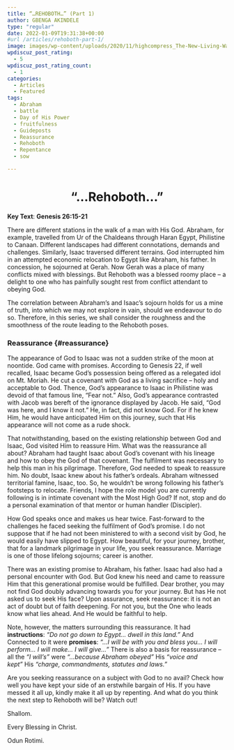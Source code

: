 ```yaml
---
title: “…REHOBOTH…” (Part 1)
author: GBENGA AKINDELE
type: "regular"
date: 2022-01-09T19:31:38+00:00
#url /articles/rehoboth-part-1/
image: images/wp-content/uploads/2020/11/highcompress_The-New-Living-Way-Community-Website-Blog-Image-Template-500-x-500-4.jpg
wpdiscuz_post_rating:
  - 5
wpdiscuz_post_rating_count:
  - 1
categories:
  - Articles
  - Featured
tags:
  - Abraham
  - battle
  - Day of His Power
  - fruitfulness
  - Guideposts
  - Reassurance
  - Rehoboth
  - Repentance
  - sow

---
```

<h1 id="rehoboth" style="text-align: center;">
  <strong>&#8220;&#8230;Rehoboth&#8230;&#8221;</strong>
</h1>

**Key Text**: **Genesis 26:15-21**

There are different stations in the walk of a man with His God. Abraham, for example, travelled from Ur of the Chaldeans through Haran Egypt, Philistine to Canaan. Different landscapes had different connotations, demands and challenges. Similarly, Isaac traversed different terrains. God interrupted him in an attempted economic relocation to Egypt like Abraham, his father. In concession, he sojourned at Gerah. Now Gerah was a place of many conflicts mixed with blessings. But Rehoboth was a blessed roomy place – a delight to one who has painfully sought rest from conflict attendant to obeying God.

The correlation between Abraham’s and Isaac’s sojourn holds for us a mine of truth, into which we may not explore in vain, should we endeavour to do so. Therefore, in this series, we shall consider the roughness and the smoothness of the route leading to the Rehoboth poses.

### Reassurance {#reassurance}

The appearance of God to Isaac was not a sudden strike of the moon at noontide. God came with promises. According to <a class="NETBibleTagged">Genesis 22</a>, if well recalled, Isaac became God’s possession being offered as a relegated idol on Mt. Moriah. He cut a covenant with God as a living sacrifice – holy and acceptable to God. Thence, God’s appearance to Isaac in Philistine was devoid of that famous line, “Fear not.” Also, God’s appearance contrasted with Jacob was bereft of the ignorance displayed by Jacob. He said, “God was here, and I know it not.” He, in fact, did not know God. For if he knew Him, he would have anticipated Him on this journey, such that His appearance will not come as a rude shock.

That notwithstanding, based on the existing relationship between God and Isaac, God visited Him to reassure Him. What was the reassurance all about? Abraham had taught Isaac about God’s covenant with his lineage and how to obey the God of that covenant. The fulfilment was necessary to help this man in his pilgrimage. Therefore, God needed to speak to reassure him. No doubt, Isaac knew about his father’s ordeals. Abraham witnessed territorial famine, Isaac, too. So, he wouldn’t be wrong following his father’s footsteps to relocate. Friends, I hope the role model you are currently following is in intimate covenant with the Most High God? If not, stop and do a personal examination of that mentor or human handler (Discipler).

How God speaks once and makes us hear twice. Fast-forward to the challenges he faced seeking the fulfilment of God’s promise. I do not suppose that if he had not been ministered to with a second visit by God, he would easily have slipped to Egypt. How beautiful, for your journey, brother, that for a landmark pilgrimage in your life, you seek reassurance. Marriage is one of those lifelong sojourns; career is another.

There was an existing promise to Abraham, his father. Isaac had also had a personal encounter with God. But God knew his need and came to reassure Him that this generational promise would be fulfilled. Dear brother, you may not find God doubly advancing towards you for your journey. But has He not asked us to seek His face? Upon assurance, seek reassurance: it is not an act of doubt but of faith deepening. For not you, but the One who leads know what lies ahead. And He would be faithful to help.

Note, however, the matters surrounding this reassurance. It had **instructions**: _“Do not go down to Egypt… dwell in this land.”_ And Connected to it were **promises**: _“…I will be with you and bless you… I will perform… I will make… I will give…”_ There is also a basis for reassurance – all the _“I will’s”_ were _“…because Abraham obeyed”_ His _“voice and kept”_ His _“charge, commandments, statutes and laws.”_

Are you seeking reassurance on a subject with God to no avail? Check how well you have kept your side of an erstwhile bargain of His. If you have messed it all up, kindly make it all up by repenting. And what do you think the next step to Rehoboth will be? Watch out!

Shallom.

Every Blessing in Christ.

Odun Rotimi.
